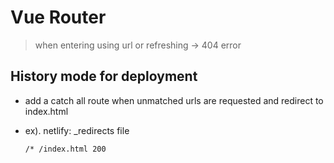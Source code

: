 # Vue Router
> when entering using url or refreshing -> 404 error

## History mode for deployment
- add a catch all route when unmatched urls are requested and redirect to index.html

- ex). netlify: _redirects file 
    ```
    /* /index.html 200
    ```